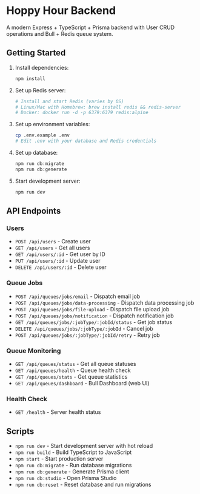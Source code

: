 # Hoppy Hour Backend

A modern Express + TypeScript + Prisma backend with User CRUD operations and Bull + Redis queue system.

## Getting Started

1. Install dependencies:
   ```bash
   npm install
   ```

2. Set up Redis server:
   ```bash
   # Install and start Redis (varies by OS)
   # Linux/Mac with Homebrew: brew install redis && redis-server
   # Docker: docker run -d -p 6379:6379 redis:alpine
   ```

3. Set up environment variables:
   ```bash
   cp .env.example .env
   # Edit .env with your database and Redis credentials
   ```

4. Set up database:
   ```bash
   npm run db:migrate
   npm run db:generate
   ```

5. Start development server:
   ```bash
   npm run dev
   ```

## API Endpoints

### Users
- `POST /api/users` - Create user
- `GET /api/users` - Get all users  
- `GET /api/users/:id` - Get user by ID
- `PUT /api/users/:id` - Update user
- `DELETE /api/users/:id` - Delete user

### Queue Jobs
- `POST /api/queues/jobs/email` - Dispatch email job
- `POST /api/queues/jobs/data-processing` - Dispatch data processing job
- `POST /api/queues/jobs/file-upload` - Dispatch file upload job
- `POST /api/queues/jobs/notification` - Dispatch notification job
- `GET /api/queues/jobs/:jobType/:jobId/status` - Get job status
- `DELETE /api/queues/jobs/:jobType/:jobId` - Cancel job
- `POST /api/queues/jobs/:jobType/:jobId/retry` - Retry job

### Queue Monitoring
- `GET /api/queues/status` - Get all queue statuses
- `GET /api/queues/health` - Queue health check
- `GET /api/queues/stats` - Get queue statistics
- `GET /api/queues/dashboard` - Bull Dashboard (web UI)

### Health Check
- `GET /health` - Server health status

## Scripts

- `npm run dev` - Start development server with hot reload
- `npm run build` - Build TypeScript to JavaScript
- `npm start` - Start production server
- `npm run db:migrate` - Run database migrations
- `npm run db:generate` - Generate Prisma client
- `npm run db:studio` - Open Prisma Studio
- `npm run db:reset` - Reset database and run migrations
